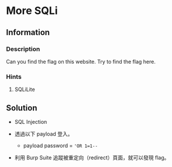 # More SQLi

## Information

### Description

Can you find the flag on this website.
Try to find the flag here.

### Hints

1. SQLiLite

## Solution

- SQL Injection

- 透過以下 payload 登入。 
    - payload
        password = `'OR 1=1--`

- 利用 Burp Suite 追蹤被重定向（redirect）頁面，就可以發現 flag。